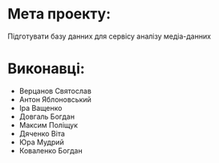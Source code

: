 # Мета проекту:
   Підготувати базу данних для сервісу аналізу медіа-данних
# Виконавці: 
   - Верцанов Святослав
   - Антон Яблоновський
   - Іра Ващенко
   - Довгаль Богдан
   - Максим Поліщук
   - Дяченко Віта
   - Юра Мудрий
   - Коваленко Богдан
